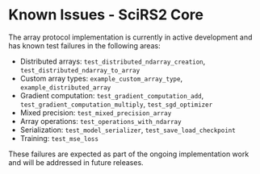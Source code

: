 # Known Issues - SciRS2 Core

The array protocol implementation is currently in active development and has known test failures in the following areas:

- Distributed arrays: `test_distributed_ndarray_creation`, `test_distributed_ndarray_to_array`
- Custom array types: `example_custom_array_type`, `example_distributed_array`
- Gradient computation: `test_gradient_computation_add`, `test_gradient_computation_multiply`, `test_sgd_optimizer`
- Mixed precision: `test_mixed_precision_array`
- Array operations: `test_operations_with_ndarray`
- Serialization: `test_model_serializer`, `test_save_load_checkpoint`
- Training: `test_mse_loss`

These failures are expected as part of the ongoing implementation work and will be addressed in future releases.